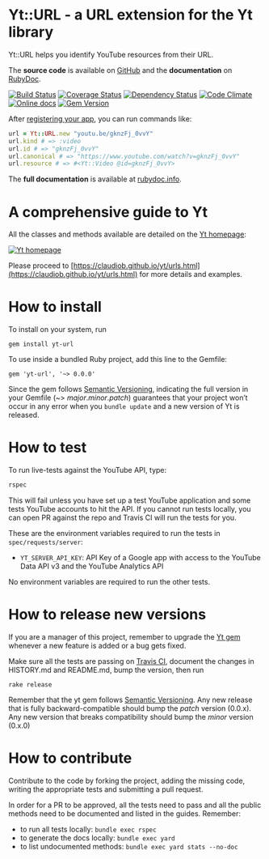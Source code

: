 Yt::URL - a URL extension for the Yt library
============================================

Yt::URL helps you identify YouTube resources from their URL.

The **source code** is available on [GitHub](https://github.com/claudiob/yt-url) and the **documentation** on [RubyDoc](http://www.rubydoc.info/gems/yt-url/frames).

[![Build Status](http://img.shields.io/travis/claudiob/yt-url/master.svg)](https://travis-ci.org/claudiob/yt-url)
[![Coverage Status](http://img.shields.io/coveralls/claudiob/yt-url/master.svg)](https://coveralls.io/r/claudiob/yt-url)
[![Dependency Status](http://img.shields.io/gemnasium/claudiob/yt-url.svg)](https://gemnasium.com/claudiob/yt-url)
[![Code Climate](http://img.shields.io/codeclimate/github/claudiob/yt-url.svg)](https://codeclimate.com/github/claudiob/yt-url)
[![Online docs](http://img.shields.io/badge/docs-✓-green.svg)](http://www.rubydoc.info/gems/yt-url/frames)
[![Gem Version](http://img.shields.io/gem/v/yt.svg)](http://rubygems.org/gems/yt-url)

After [registering your app](#configuring-your-app), you can run commands like:

```ruby
url = Yt::URL.new "youtu.be/gknzFj_0vvY"
url.kind # => :video
url.id # => "gknzFj_0vvY"
url.canonical # => "https://www.youtube.com/watch?v=gknzFj_0vvY"
url.resource # => #<Yt::Video @id=gknzFj_0vvY>
```

The **full documentation** is available at [rubydoc.info](http://www.rubydoc.info/gems/yt-url/frames).


A comprehensive guide to Yt
===========================

All the classes and methods available are detailed on the [Yt homepage](https://claudiob.github.io/yt/):

[![Yt homepage](https://cloud.githubusercontent.com/assets/10076/19788369/b61d7756-9c5c-11e6-8bd8-05f8d67aef4e.png)](https://claudiob.github.io/yt/)

Please proceed to [https://claudiob.github.io/yt/urls.html](https://claudiob.github.io/yt/urls.html) for more details and examples.


How to install
==============

To install on your system, run

    gem install yt-url

To use inside a bundled Ruby project, add this line to the Gemfile:

    gem 'yt-url', '~> 0.0.0'

Since the gem follows [Semantic Versioning](http://semver.org),
indicating the full version in your Gemfile (~> *major*.*minor*.*patch*)
guarantees that your project won’t occur in any error when you `bundle update`
and a new version of Yt is released.

How to test
===========

To run live-tests against the YouTube API, type:

```bash
rspec
```

This will fail unless you have set up a test YouTube application and some
tests YouTube accounts to hit the API. If you cannot run tests locally, you
can open PR against the repo and Travis CI will run the tests for you.

These are the environment variables required to run the tests in `spec/requests/server`:

- `YT_SERVER_API_KEY`: API Key of a Google app with access to the YouTube Data API v3 and the YouTube Analytics API

No environment variables are required to run the other tests.

How to release new versions
===========================

If you are a manager of this project, remember to upgrade the [Yt gem](http://rubygems.org/gems/yt-url)
whenever a new feature is added or a bug gets fixed.

Make sure all the tests are passing on [Travis CI](https://travis-ci.org/claudiob/yt-url),
document the changes in HISTORY.md and README.md, bump the version, then run

    rake release

Remember that the yt gem follows [Semantic Versioning](http://semver.org).
Any new release that is fully backward-compatible should bump the *patch* version (0.0.x).
Any new version that breaks compatibility should bump the *minor* version (0.x.0)

How to contribute
=================

Contribute to the code by forking the project, adding the missing code,
writing the appropriate tests and submitting a pull request.

In order for a PR to be approved, all the tests need to pass and all the public
methods need to be documented and listed in the guides. Remember:

- to run all tests locally: `bundle exec rspec`
- to generate the docs locally: `bundle exec yard`
- to list undocumented methods: `bundle exec yard stats --no-doc`
